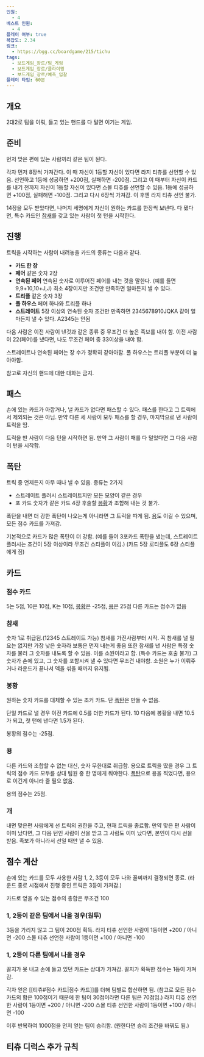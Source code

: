 ```yaml
---
인원:
  - 4
베스트 인원:
  - 4
플레이 여부: true
복잡도: 2.34
링크:
  - https://bgg.cc/boardgame/215/tichu
tags:
  - 보드게임_장르/팀_게임
  - 보드게임_장르/클라이밍
  - 보드게임_장르/예측_입찰
플레이 타임: 60분
---
```

## 개요
2대2로 팀을 이뤄, 들고 있는 핸드를 다 털면 이기는 게임.
## 준비
먼저 맞은 편에 있는 사람끼리 같은 팀이 된다.

각자 먼저 8장씩 가져간다.
이 때 자신이 1등할 자신이 있다면 라지 티츄를 선언할 수 있음.
선언하고 1등에 성공하면 +200점, 실패하면 -200점.
그리고 이 때부터 자신이 카드를 내기 전까지 자신이 1등할 자신이 있다면 스몰 티츄를 선언할 수 있음.
1등에 성공하면 +100점, 실패해면 -100점.
그리고 다시 6장씩 가져감.
이 후엔 라지 티츄 선언 불가.

14장을 모두 받았다면, 나머지 세명에게 자신이 원하는 카드를 한장씩 보낸다.
다 됐다면, 특수 카드인 [참새](티츄#참새)를 갖고 있는 사람이 첫 턴을 시작한다.
## 진행
트릭을 시작하는 사람이 내려놓을 카드의 종류는 다음과 같다.
 - **카드 한 장**
 - **페어**
   같은 숫자 2장
 - **연속된 페어**
   연속된 숫자로 이루어진 페어를 내는 것을 말한다.
   (예를 들면 9,9+10,10+J,J)
   최소 4장이지만 조건만 만족하면 얼마든지 낼 수 있다.
 - **트리플**
   같은 숫자 3장
 - **풀 하우스**
   페어 하나와 트리플 하나
 - **스트레이트**
   5장 이상의 연속된 숫자
   조건만 만족하면 2345678910JQKA 같이 얼마든지 낼 수 있다.
   A2345는 안됨

다음 사람은 이전 사람이 낸것과 같은 종류 중 무조건 더 높은 족보를 내야 함.
이전 사람이 22(페어)를 냈다면, 나도 무조건 페어 중 33이상을 내야 함.

스트레이트나 연속된 페어는 장 수가 정확히 같아아함.
풀 하우스는 트리플 부분이 더 높아야함.

참고로 자신의 핸드에 대한 대화는 금지.
## 패스
손에 있는 카드가 아깝거나, 낼 카드가 없다면 패스할 수 있다.
패스를 한다고 그 트릭에서 제외되는 것은 아님.
만약 다른 세 사람이 모두 패스를 할 경우, 마지막으로 낸 사람이 트릭을 땀.

트릭을 딴 사람이 다음 턴을 시작하면 됨.
만약 그 사람이 패를 다 털었다면 그 다음 사람이 턴을 시작함.
## 폭탄
트릭 중 언제든지 아무 때나 낼 수 있음.
종류는 2가지
 - 스트레이트 플러시
   스트레이트지만 모든 모양이 같은 경우
 - 포 카드
   숫자가 같은 카드 4장
후술할 [봉황](티츄#봉황)과 조합해 내는 것 불가.

폭탄을 내면 더 강한 폭탄이 나오는게 아니라면 그 트릭을 따게 됨.
[용](티츄#용)도 이길 수 있으며, 모든 점수 카드를 가져감.

기본적으로 카드가 많은 폭탄이 더 강함.
(예를 들어 3포카드 폭탄을 냈는데, 스트레이트 플러시는 조건이 5장 이상이라 무조건 스티플이 이김.)
(카드 5장 로티플도 6장 스티플에게 짐)
## 카드
### 점수 카드
5는 5점, 10은 10점, K는 10점, [봉황](티츄#봉황)은 -25점, [용](티츄#용)은 25점
다른 카드는 점수가 없음
### 참새
숫자 1로 취급됨.(12345 스트레이트 가능)
참새를 가진사람부터 시작. 꼭 참새를 낼 필요는 없지만 가장 낮은 숫자라 보통은 먼저 내는게 좋음
또한 참새를 낸 사람은 특정 숫자를 불러 그 숫자를 내도록 할 수 있음. 이를 소원이라고 함.
(특수 카드는 호출 불가)
그 숫자가 손에 있고, 그 숫자를 포함시켜 낼 수 있다면 무조건 내야함.
소원은 누가 이뤄주거나 라운드가 끝나서 덱을 섞을 때까지 유지됨.
### 봉황
원하는 숫자 카드를 대체할 수 있는 조커 카드.
단 [폭탄](티츄#폭탄)은 만들 수 없음.

단일 카드로 낼 경우 이전 카드에 0.5를 더한 카드가 된다.
10 다음에 봉황을 내면 10.5가 되고, 첫 턴에 낸다면 1.5가 된다.

봉황의 점수는 -25점.
### 용
다른 카드와 조합할 수 없는 대신, 숫자 무한대로 취급함.
용으로 트릭을 땄을 경우 그 트릭의 점수 카드 모두를 상대 팀원 중 한 명에게 줘야한다.
[폭탄](티츄#폭탄)으로 용을 찍었다면, 용으로 이긴게 아니라 줄 필요 없음.

용의 점수는 25점.
### 개
내면 맞은편 사람에게 선 트릭의 권한을 주고, 현재 트릭을 종료함.
만약 맞은 편 사람이 이미 났다면, 그 다음 턴인 사람이 선을 받고
그 사람도 이미 났다면, 본인이 다시 선을 받음.
족보가 아니라서 선일 때만 낼 수 있음.
## 점수 계산
손에 있는 카드를 모두 사용한 사람 1, 2, 3등이 모두 나와 꼴찌까지 결졍되면 종료.
(라운드 종료 시점에서 진행 중인 트릭은 3등이 가져감.)

카드로 얻을 수 있는 점수의 총합은 무조건 100
### 1, 2등이 같은 팀에서 나올 경우(원투)
3등을 가리지 않고 그 팀이 200점 획득.
라지 티츄 선언한 사람이 1등이면 +200 / 아니면 -200
스몰 티츄 선언한 사람이 1등이면 +100 / 아니면 -100
### 1, 2등이 다른 팀에서 나올 경우
꼴지가 못 내고 손에 들고 있던 카드는 상대가 가져감.
꼴지가 획득한 점수는 1등이 가져감.

각자 얻은 [[티츄#점수 카드|점수 카드]]를 더해 팀별로 합산하면 됨.
(참고로 모든 점수 카드의 합은 100점이기 때문에 한 팀이 30점이라면 다른 팀은 70점임.)
라지 티츄 선언한 사람이 1등이면 +200 / 아니면 -200
스몰 티츄 선언한 사람이 1등이면 +100 / 아니면 -100

이후 반복하여 1000점을 먼저 얻는 팀이 승리함.
(원한다면 승리 조건을 바꿔도 됨.)
## 티츄 디럭스 추가 규칙
